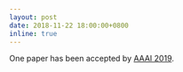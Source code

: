 ```yaml
---
layout: post
date: 2018-11-22 18:00:00+0800
inline: true
---
```


One paper has been accepted by [AAAI 2019](https://aaai.org/Conferences/AAAI-19/).
